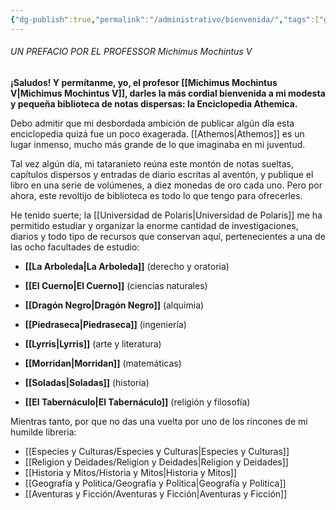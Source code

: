 ```yaml
---
{"dg-publish":true,"permalink":"/administrativo/bienvenida/","tags":["gardenEntry"],"created":"2025-08-14T12:00:32.180-06:00","updated":"2025-08-15T16:30:30.000-06:00"}
---
```


###### UN PREFACIO POR EL PROFESSOR Michimus Mochintus V

**¡Saludos! Y permítanme, yo, el profesor [[Michimus Mochintus V\|Michimus Mochintus V]], darles la más cordial bienvenida a mi modesta y pequeña biblioteca de notas dispersas: la Enciclopedia Athemica.**

Debo admitir que mi desbordada ambición de publicar algún día esta enciclopedia quizá fue un poco exagerada. [[Athemos\|Athemos]] es un lugar inmenso, mucho más grande de lo que imaginaba en mi juventud.

Tal vez algún día, mi tataranieto reúna este montón de notas sueltas, capítulos dispersos y entradas de diario escritas al aventón, y publique el libro en una serie de volúmenes, a diez monedas  de oro cada uno. Pero por ahora, este revoltijo de biblioteca es todo lo que tengo para ofrecerles.

He tenido suerte; la [[Universidad de Polaris\|Universidad de Polaris]] me ha permitido estudiar y organizar la enorme cantidad de investigaciones, diarios y todo tipo de recursos que conservan aquí, pertenecientes a una de las ocho facultades de estudio:

- **[[La Arboleda\|La Arboleda]]** (derecho y oratoria)
    
- **[[El Cuerno\|El Cuerno]]** (ciencias naturales)
    
- **[[Dragón Negro\|Dragón Negro]]** (alquimia)
    
- **[[Piedraseca\|Piedraseca]]** (ingeniería)
    
- **[[Lyrris\|Lyrris]]** (arte y literatura)
    
- **[[Morridan\|Morridan]]** (matemáticas)
    
- **[[Soladas\|Soladas]]** (historia)
    
- **[[El Tabernáculo\|El Tabernáculo]]** (religión y filosofía)

Mientras tanto, por que no das una vuelta por uno de los rincones de mi humilde libreria:

- [[Especies y Culturas/Especies y Culturas\|Especies y Culturas]]
- [[Religion y Deidades/Religion y Deidades\|Religion y Deidades]]
- [[Historia y Mitos/Historia y Mitos\|Historia y Mitos]]
- [[Geografía y Politica/Geografía y Politica\|Geografía y Politica]]
- [[Aventuras y Ficción/Aventuras y Ficción\|Aventuras y Ficción]]
